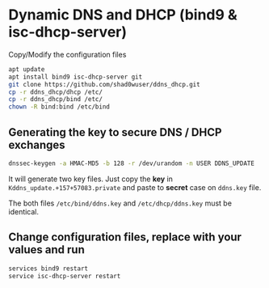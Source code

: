 # Dynamic DNS and DHCP (bind9 & isc-dhcp-server)
Copy/Modify the configuration files
```bash
apt update
apt install bind9 isc-dhcp-server git
git clone https://github.com/shad0wuser/ddns_dhcp.git
cp -r ddns_dhcp/dhcp /etc/
cp -r ddns_dhcp/bind /etc/
chown -R bind:bind /etc/bind
```


## Generating the key to secure DNS / DHCP exchanges

```bash
dnssec-keygen -a HMAC-MD5 -b 128 -r /dev/urandom -n USER DDNS_UPDATE
```
It will generate two key files. Just copy the **key** in `Kddns_update.+157+57083.private` and paste to **secret** case on `ddns.key` file.

The both files `/etc/bind/ddns.key` and `/etc/dhcp/ddns.key` must be identical.

## Change configuration files, replace with your values and run
```bash
services bind9 restart
service isc-dhcp-server restart
```
